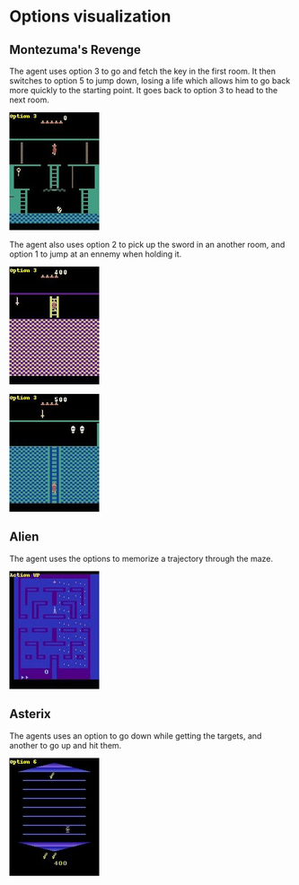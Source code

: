 Options visualization
=====================


## Montezuma's Revenge

The agent uses option 3 to go and fetch the key in the first room. 
It then switches to option 5 to jump down, losing a life which allows him to go back more quickly to the starting point.
It goes back to option 3 to head to the next room.

![](gifs/montezuma_start_and_jump.gif)

The agent also uses option 2 to pick up the sword in an another room, and option 1 to jump at an ennemy when holding it.

![](gifs/montezuma_sword_pickup.gif)

![](gifs/montezuma_attack.gif)

## Alien

The agent uses the options to memorize a trajectory through the maze.

![](gifs/alien.gif)

## Asterix

The agents uses an option to go down while getting the targets, and another to go up and hit them.

![](gifs/asterix_up_and_down.gif)